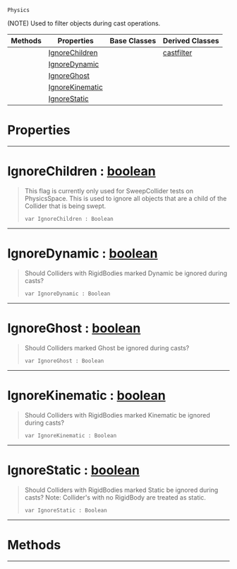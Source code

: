  `Physics`

(NOTE) Used to filter objects during cast operations.

|Methods|Properties|Base Classes|Derived Classes|
|---|---|---|---|
| |[ IgnoreChildren](https://plasmaengine.github.io/PlasmaDocs/Plasma1/C++/code_reference/class_reference/basecastfilter.md#ignorechildren-plasma-engi)| |[castfilter](https://plasmaengine.github.io/PlasmaDocs/Plasma1/C++/code_reference/class_reference/castfilter.md)|
| |[ IgnoreDynamic](https://plasmaengine.github.io/PlasmaDocs/Plasma1/C++/code_reference/class_reference/basecastfilter.md#ignoredynamic-plasma-engin)| | |
| |[ IgnoreGhost](https://plasmaengine.github.io/PlasmaDocs/Plasma1/C++/code_reference/class_reference/basecastfilter.md#ignoreghost-plasma-engine)| | |
| |[ IgnoreKinematic](https://plasmaengine.github.io/PlasmaDocs/Plasma1/C++/code_reference/class_reference/basecastfilter.md#ignorekinematic-plasma-eng)| | |
| |[ IgnoreStatic](https://plasmaengine.github.io/PlasmaDocs/Plasma1/C++/code_reference/class_reference/basecastfilter.md#ignorestatic-plasma-engine)| | |


 #  Properties


---  
 #  IgnoreChildren : [boolean](https://plasmaengine.github.io/PlasmaDocs/Plasma1/C++/code_reference/lightning_base_types/boolean.md)

> This flag is currently only used for SweepCollider tests on PhysicsSpace. This is used to ignore all objects that are a child of the Collider that is being swept.
> ``` lang=cpp, name=Lightning
> var IgnoreChildren : Boolean


---  
 #  IgnoreDynamic : [boolean](https://plasmaengine.github.io/PlasmaDocs/Plasma1/C++/code_reference/lightning_base_types/boolean.md)

> Should Colliders with RigidBodies marked Dynamic be ignored during casts?
> ``` lang=cpp, name=Lightning
> var IgnoreDynamic : Boolean


---  
 #  IgnoreGhost : [boolean](https://plasmaengine.github.io/PlasmaDocs/Plasma1/C++/code_reference/lightning_base_types/boolean.md)

> Should Colliders marked Ghost be ignored during casts?
> ``` lang=cpp, name=Lightning
> var IgnoreGhost : Boolean


---  
 #  IgnoreKinematic : [boolean](https://plasmaengine.github.io/PlasmaDocs/Plasma1/C++/code_reference/lightning_base_types/boolean.md)

> Should Colliders with RigidBodies marked Kinematic be ignored during casts?
> ``` lang=cpp, name=Lightning
> var IgnoreKinematic : Boolean


---  
 #  IgnoreStatic : [boolean](https://plasmaengine.github.io/PlasmaDocs/Plasma1/C++/code_reference/lightning_base_types/boolean.md)

> Should Colliders with RigidBodies marked Static be ignored during casts? Note: Collider's with no RigidBody are treated as static.
> ``` lang=cpp, name=Lightning
> var IgnoreStatic : Boolean


---  
 #  Methods


---  
 

 